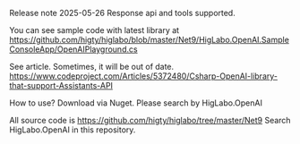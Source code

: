 ﻿Release note
2025-05-26 Response api and tools supported.

You can see sample code with latest library at
https://github.com/higty/higlabo/blob/master/Net9/HigLabo.OpenAI.SampleConsoleApp/OpenAIPlayground.cs

See article. Sometimes, it will be out of date.
https://www.codeproject.com/Articles/5372480/Csharp-OpenAI-library-that-support-Assistants-API

How to use?
Download via Nuget. Please search by HigLabo.OpenAI

All source code is 
https://github.com/higty/higlabo/tree/master/Net9
Search HigLabo.OpenAI in this repository.


